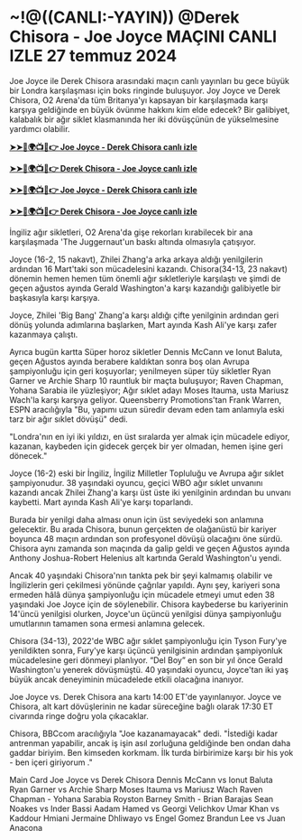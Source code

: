 #  ~!@((CANLI:-YAYIN)) @Derek Chisora - Joe Joyce MAÇINI CANLI IZLE 27 temmuz 2024

Joe Joyce ile Derek Chisora ​​arasındaki maçın canlı yayınları bu gece büyük bir Londra karşılaşması için boks ringinde buluşuyor. Joy Joyce ve Derek Chisora, O2 Arena'da tüm Britanya'yı kapsayan bir karşılaşmada karşı karşıya geldiğinde en büyük övünme hakkını kim elde edecek? Bir galibiyet, kalabalık bir ağır siklet klasmanında her iki dövüşçünün de yükselmesine yardımcı olabilir.
 
**[➤➤🔴🌍📺📱👉 Joe Joyce - Derek Chisora canlı izle](https://cutt.ly/delzg1nq)**

**[➤➤🔴🌍📺📱👉 Derek Chisora - Joe Joyce canlı izle](https://cutt.ly/delzg1nq)**

**[➤➤🔴🌍📺📱👉 Joe Joyce - Derek Chisora canlı izle](https://cutt.ly/delzg1nq)**

**[➤➤🔴🌍📺📱👉 Derek Chisora - Joe Joyce canlı izle](https://cutt.ly/delzg1nq)**

İngiliz ağır sikletleri, O2 Arena'da gişe rekorları kırabilecek bir ana karşılaşmada 'The Juggernaut'un baskı altında olmasıyla çatışıyor.

Joyce (16-2, 15 nakavt), Zhilei Zhang'a arka arkaya aldığı yenilgilerin ardından 16 Mart'taki son mücadelesini kazandı. Chisora ​​​​(34-13, 23 nakavt) dönemin hemen hemen tüm önemli ağır sıkletleriyle karşılaştı ve şimdi de geçen ağustos ayında Gerald Washington'a karşı kazandığı galibiyetle bir başkasıyla karşı karşıya.

Joyce, Zhilei 'Big Bang' Zhang'a karşı aldığı çifte yenilginin ardından geri dönüş yolunda adımlarına başlarken, Mart ayında Kash Ali'ye karşı zafer kazanmaya çalıştı.

Ayrıca bugün kartta Süper horoz sikletler Dennis McCann ve Ionut Baluta, geçen Ağustos ayında berabere kaldıktan sonra boş olan Avrupa şampiyonluğu için geri koşuyorlar; yenilmeyen süper tüy sikletler Ryan Garner ve Archie Sharp 10 rauntluk bir maçta buluşuyor; Raven Chapman, Yohana Sarabia ile yüzleşiyor; Ağır sıklet adayı Moses Itauma, usta Mariusz Wach'la karşı karşıya geliyor.
Queensberry Promotions'tan Frank Warren, ESPN aracılığıyla "Bu, yapımı uzun süredir devam eden tam anlamıyla eski tarz bir ağır sıklet dövüşü" dedi.

"Londra'nın en iyi iki yıldızı, en üst sıralarda yer almak için mücadele ediyor, kazanan, kaybeden için gidecek gerçek bir yer olmadan, hemen işine geri dönecek."

Joyce (16-2) eski bir İngiliz, İngiliz Milletler Topluluğu ve Avrupa ağır sıklet şampiyonudur. 38 yaşındaki oyuncu, geçici WBO ağır sıklet unvanını kazandı ancak Zhilei Zhang'a karşı üst üste iki yenilginin ardından bu unvanı kaybetti. Mart ayında Kash Ali'ye karşı toparlandı.

Burada bir yenilgi daha alması onun için üst seviyedeki son anlamına gelecektir.
Bu arada Chisora, bunun gerçekten de olağanüstü bir kariyer boyunca 48 maçın ardından son profesyonel dövüşü olacağını öne sürdü.
Chisora ​​​​aynı zamanda son maçında da galip geldi ve geçen Ağustos ayında Anthony Joshua-Robert Helenius alt kartında Gerald Washington'u yendi.

Ancak 40 yaşındaki Chisora'nın tankta pek bir şeyi kalmamış olabilir ve İngilizlerin geri çekilmesi yönünde çağrılar yapıldı.
Aynı şey, kariyeri sona ermeden hâlâ dünya şampiyonluğu için mücadele etmeyi umut eden 38 yaşındaki Joe Joyce için de söylenebilir.
Chisora ​​kaybederse bu kariyerinin 14'üncü yenilgisi olurken, Joyce'un üçüncü yenilgisi dünya şampiyonluğu umutlarının tamamen sona ermesi anlamına gelecek.

Chisora ​​(34-13), 2022'de WBC ağır sıklet şampiyonluğu için Tyson Fury'ye yenildikten sonra, Fury'ye karşı üçüncü yenilgisinin ardından şampiyonluk mücadelesine geri dönmeyi planlıyor. “Del Boy” en son bir yıl önce Gerald Washington'u yenerek dövüşmüştü. 40 yaşındaki oyuncu, Joyce'tan iki yaş büyük ancak deneyiminin mücadelede etkili olacağına inanıyor.

Joe Joyce vs. Derek Chisora ​​​​ana kartı 14:00 ET'de yayınlanıyor. Joyce ve Chisora, alt kart dövüşlerinin ne kadar süreceğine bağlı olarak 17:30 ET civarında ringe doğru yola çıkacaklar.

Chisora, BBCcom aracılığıyla "Joe kazanamayacak" dedi. "İstediği kadar antrenman yapabilir, ancak iş işin asıl zorluğuna geldiğinde ben ondan daha gaddar biriyim. Ben kimseden korkmam. İlk turda birbirimize karşı bir his yok - ben içeri giriyorum ."

Main Card
Joe Joyce vs Derek Chisora
Dennis McCann vs Ionut Baluta
Ryan Garner vs Archie Sharp
Moses Itauma vs Mariusz Wach
Raven Chapman - Yohana Sarabia
Royston Barney Smith - Brian Barajas
Sean Noakes vs Inder Bassi
Aadam Hamed vs Georgi Velichkov
Umar Khan vs Kaddour Hmiani
Jermaine Dhliwayo vs Engel Gomez
Brandun Lee vs Juan Anacona
